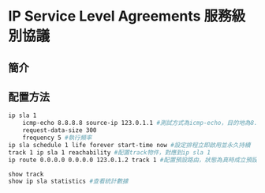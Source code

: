 # IP Service Level Agreements 服務級別協議 #

## 簡介 ##



## 配置方法 ##

```bash
ip sla 1
    icmp-echo 8.8.8.8 source-ip 123.0.1.1 #測試方式為icmp-echo，目的地為8.8.8.8，來源為123.0.1.1
    request-data-size 300
    frequency 5 #執行頻率
ip sla schedule 1 life forever start-time now #設定排程立即啟用並永久持續
track 1 ip sla 1 reachability #配置track物件，對應到ip sla 1
ip route 0.0.0.0 0.0.0.0 123.0.1.2 track 1 #配置預設路由，狀態為真時成立預設路由

show track
show ip sla statistics #查看統計數據
```
